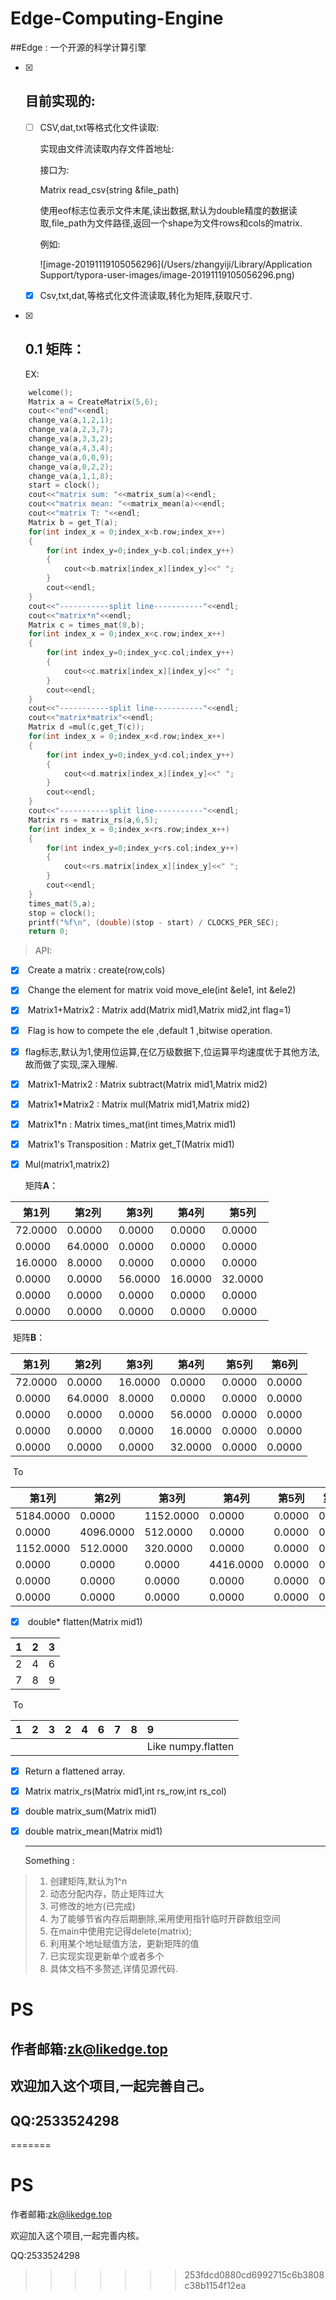 # Edge-Computing-Engine

##Edge : 一个开源的科学计算引擎

- [x] ## 目前实现的:

  - [ ] CSV,dat,txt等格式化文件读取:

    实现由文件流读取内存文件首地址:

    接口为:

    Matrix read_csv(string &file_path)

    使用eof标志位表示文件末尾,读出数据,默认为double精度的数据读取,file_path为文件路径,返回一个shape为文件rows和cols的matrix.

    例如:

    ![image-20191119105056296](/Users/zhangyiji/Library/Application Support/typora-user-images/image-20191119105056296.png)

  - [x] Csv,txt,dat,等格式化文件流读取,转化为矩阵,获取尺寸.

- [x] ## 0.1 矩阵：

  EX:

```c
	welcome();
	Matrix a = CreateMatrix(5,6);
	cout<<"end"<<endl;
	change_va(a,1,2,1);
	change_va(a,2,3,7);
	change_va(a,3,3,2);
	change_va(a,4,3,4);
	change_va(a,0,0,9);
	change_va(a,0,2,2);
	change_va(a,1,1,8);
	start = clock();
	cout<<"matrix sum: "<<matrix_sum(a)<<endl;
	cout<<"matrix mean: "<<matrix_mean(a)<<endl;
	cout<<"matrix T: "<<endl;
	Matrix b = get_T(a);
	for(int index_x = 0;index_x<b.row;index_x++)
	{
		for(int index_y=0;index_y<b.col;index_y++)
		{
			cout<<b.matrix[index_x][index_y]<<" ";
		}
		cout<<endl;
	}
	cout<<"-----------split line-----------"<<endl;
	cout<<"matrix*n"<<endl;
	Matrix c = times_mat(8,b);
	for(int index_x = 0;index_x<c.row;index_x++)
	{
		for(int index_y=0;index_y<c.col;index_y++)
		{
			cout<<c.matrix[index_x][index_y]<<" ";
		}
		cout<<endl;
	}
	cout<<"-----------split line-----------"<<endl;
	cout<<"matrix*matrix"<<endl; 
	Matrix d =mul(c,get_T(c));
	for(int index_x = 0;index_x<d.row;index_x++)
	{
		for(int index_y=0;index_y<d.col;index_y++)
		{
			cout<<d.matrix[index_x][index_y]<<" ";
		}
		cout<<endl;
	}
	cout<<"-----------split line-----------"<<endl;
	Matrix rs = matrix_rs(a,6,5);
	for(int index_x = 0;index_x<rs.row;index_x++)
	{
		for(int index_y=0;index_y<rs.col;index_y++)
		{
			cout<<rs.matrix[index_x][index_y]<<" ";
		}
		cout<<endl;
	}
	times_mat(5,a);
	stop = clock();
    printf("%f\n", (double)(stop - start) / CLOCKS_PER_SEC);
	return 0;

```
> API:

- [x] ​		Create a matrix :  create(row,cols)

- [x] ​		Change the element for matrix void move_ele(int &ele1, int &ele2)

- [x] ​		Matrix1+Matrix2 : Matrix add(Matrix mid1,Matrix mid2,int flag=1)

- [x] ​		Flag is how to compete the ele ,default 1 ,bitwise operation.

- [x] ​		flag标志,默认为1,使用位运算,在亿万级数据下,位运算平均速度优于其他方法,故而做了实现,深入理解.

- [x] ​		Matrix1-Matrix2 : Matrix subtract(Matrix mid1,Matrix mid2)

- [x] ​		Matrix1*Matrix2 : Matrix mul(Matrix mid1,Matrix mid2)

- [x] ​		Matrix1*n : Matrix times_mat(int times,Matrix mid1)

- [x] ​		Matrix1's Transposition : Matrix get_T(Matrix mid1)

- [x] ​		Mul(matrix1,matrix2)

  矩阵**A**：

| 第1列   | 第2列   | 第3列   | 第4列   | 第5列   |
| ------- | ------- | ------- | ------- | ------- |
| 72.0000 | 0.0000  | 0.0000  | 0.0000  | 0.0000  |
| 0.0000  | 64.0000 | 0.0000  | 0.0000  | 0.0000  |
| 16.0000 | 8.0000  | 0.0000  | 0.0000  | 0.0000  |
| 0.0000  | 0.0000  | 56.0000 | 16.0000 | 32.0000 |
| 0.0000  | 0.0000  | 0.0000  | 0.0000  | 0.0000  |
| 0.0000  | 0.0000  | 0.0000  | 0.0000  | 0.0000  |

​	矩阵**B**：

| 第1列   | 第2列   | 第3列   | 第4列   | 第5列  | 第6列  |
| ------- | ------- | ------- | ------- | ------ | ------ |
| 72.0000 | 0.0000  | 16.0000 | 0.0000  | 0.0000 | 0.0000 |
| 0.0000  | 64.0000 | 8.0000  | 0.0000  | 0.0000 | 0.0000 |
| 0.0000  | 0.0000  | 0.0000  | 56.0000 | 0.0000 | 0.0000 |
| 0.0000  | 0.0000  | 0.0000  | 16.0000 | 0.0000 | 0.0000 |
| 0.0000  | 0.0000  | 0.0000  | 32.0000 | 0.0000 | 0.0000 |

​	To

| 第1列     | 第2列     | 第3列     | 第4列     | 第5列  | 第6列  |
| --------- | --------- | --------- | --------- | ------ | ------ |
| 5184.0000 | 0.0000    | 1152.0000 | 0.0000    | 0.0000 | 0.0000 |
| 0.0000    | 4096.0000 | 512.0000  | 0.0000    | 0.0000 | 0.0000 |
| 1152.0000 | 512.0000  | 320.0000  | 0.0000    | 0.0000 | 0.0000 |
| 0.0000    | 0.0000    | 0.0000    | 4416.0000 | 0.0000 | 0.0000 |
| 0.0000    | 0.0000    | 0.0000    | 0.0000    | 0.0000 | 0.0000 |
| 0.0000    | 0.0000    | 0.0000    | 0.0000    | 0.0000 | 0.0000 |

- [x] ​		double* flatten(Matrix mid1)


|  1   |  2   |  3   |
| :--: | :--: | :--: |
|  2   |  4   |  6   |
|  7   |  8   |  9   |

​	To

| 1    | 2    | 3    | 2    | 4    | 6    | 7    | 8    | 9                  |
| ---- | ---- | ---- | ---- | ---- | ---- | ---- | ---- | :----------------- |
|      |      |      |      |      |      |      |      | Like numpy.flatten |

- [x] Return a flattened array.

- [x] Matrix matrix_rs(Matrix mid1,int rs_row,int rs_col)

- [x] double matrix_sum(Matrix mid1)

- [x] double matrix_mean(Matrix mid1)

  ------

  Something :

> 1. 创建矩阵,默认为1^n
> 2. 动态分配内存，防止矩阵过大
> 3. 可修改的地方(已完成)
> 4. 为了能够节省内存后期删除,采用使用指针临时开辟数组空间
> 5. 在main中使用完记得delete(matrix);
> 6. 利用某个地址赋值方法，更新矩阵的值
> 7. 已实现实现更新单个或者多个
> 8. 具体文档不多赘述,详情见源代码.
>

# PS

## 作者邮箱:zk@likedge.top

## 欢迎加入这个项目,一起完善自己。

## QQ:2533524298


=======

# PS

 作者邮箱:zk@likedge.top

 欢迎加入这个项目,一起完善内核。

 QQ:2533524298
>>>>>>> 253fdcd0880cd6992715c6b3808c38b1154f12ea

